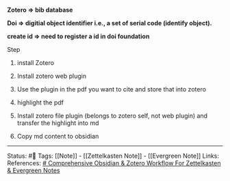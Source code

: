 **Zotero => bib database**

**Doi => digitial object identifier i.e., a set of serial code (identify object).**

**create id => need to register a id in doi foundation**

  

Step

1. install Zotero 

2. Install zotero web plugin

3. Use the plugin in the pdf you want to cite and store that into zotero

4. highlight the pdf 

5. Install zotero file plugin (belongs to zotero self, not web plugin) and transfer the highlight into md 

6. Copy md content to obsidian




---
Status: #🌱 
Tags:
[[Note]] - [[Zettelkasten Note]] - [[Evergreen Note]]
Links: 				
References:
[# Comprehensive Obsidian & Zotero Workflow For Zettelkasten & Evergreen Notes](https://youtu.be/_Fjhad-Z61o)